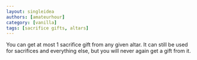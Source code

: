 ```yaml
---
layout: singleidea
authors: [amateurhour]
category: [vanilla]
tags: [sacrifice gifts, altars]
---
```

You can get at most 1 sacrifice gift from any given altar. It can still be used
for sacrifices and everything else, but you will never again get a gift from it.
